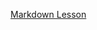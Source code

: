 [Markdown Lesson](https://programminghistorian.org/en/lessons/getting-started-with-markdown#conclusion)
